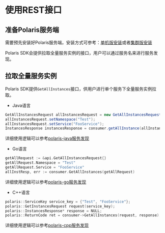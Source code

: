 # 使用REST接口

## 准备Polaris服务端

需要预先安装好Polaris服务端，安装方式可参考：[单机版安装](https://polarismesh.cn/zh/doc/快速入门/安装服务端/安装单机版.html#单机版安装)或者[集群版安装](https://polarismesh.cn/zh/doc/快速入门/安装服务端/安装集群版.html#集群版安装)

Polaris SDK会提供拉取全量服务实例的接口，用户可以通过服务名来进行服务发现。

## 拉取全量服务实例

Polaris SDK提供```GetAllInstances```接口，供用户进行单个服务下全量服务实例拉取。

- Java语言

```java
GetAllInstancesRequest allInstancesRequest = new GetAllInstancesRequest();
allInstancesRequest.setNamespace("Test");
allInstancesRequest.setService("FooService");
InstancesResponse instancesResponse = consumer.getAllInstance(allInstancesRequest);
```

详细使用逻辑可以参考[polaris-java服务发现](https://github.com/polarismesh/polaris-java/tree/main/polaris-examples/discovery-example)

- Go语言

```go
getAllRequest := &api.GetAllInstancesRequest{}
getAllRequest.Namespace = "Test"
getAllRequest.Service = "FooService"
allInstResp, err := consumer.GetAllInstances(getAllRequest)
```

详细使用逻辑可以参考[polaris-go服务发现](https://github.com/polarismesh/polaris-go/tree/main/examples/quickstart)

- C++语言

```c++
polaris::ServiceKey service_key = {"Test", "FooService"};
polaris::GetInstancesRequest request(service_key);
polaris::InstancesResponse* response = NULL;
polaris::ReturnCode ret = consumer->GetAllInstances(request, response);
```

详细使用逻辑可以参考[polaris-cpp服务发现](https://github.com/polarismesh/polaris-cpp/blob/main/examples/consumer)